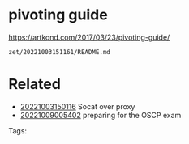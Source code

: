 # pivoting guide
https://artkond.com/2017/03/23/pivoting-guide/

` zet/20221003151161/README.md `

# Related

- [20221003150116](/zet/20221003150116/README.md) Socat over proxy
- [20221009005402](/zet/20221009005402/README.md) preparing for the OSCP exam

Tags:

    
